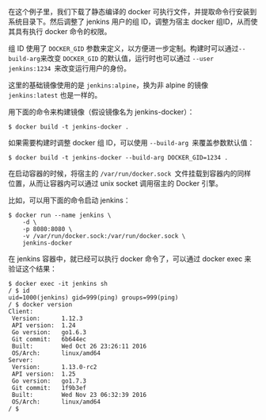 在这个例子里，我们下载了静态编译的 docker 可执行文件，并提取命令行安装到系统目录下。然后调整了 jenkins 用户的组 ID，调整为宿主 docker 组ID，从而使其具有执行 docker 命令的权限。

组 ID 使用了 `DOCKER_GID` 参数来定义，以方便进一步定制。构建时可以通过` --build-arg `来改变 `DOCKER_GID` 的默认值，运行时也可以通过 `--user jenkins:1234 `来改变运行用户的身份。

这里的基础镜像使用的是 `jenkins:alpine`，换为非 alpine 的镜像 `jenkins:latest` 也是一样的。

用下面的命令来构建镜像（假设镜像名为 jenkins-docker）：

```
$ docker build -t jenkins-docker .
```
如果需要构建时调整 docker 组 ID，可以使用 `--build-arg `来覆盖参数默认值：

```
$ docker build -t jenkins-docker --build-arg DOCKER_GID=1234 .
```
在启动容器的时候，将宿主的 `/var/run/docker.sock `文件挂载到容器内的同样位置，从而让容器内可以通过 unix socket 调用宿主的 Docker 引擎。

比如，可以用下面的命令启动 jenkins：

```
$ docker run --name jenkins \
    -d \
    -p 8080:8080 \
    -v /var/run/docker.sock:/var/run/docker.sock \
    jenkins-docker
```


在 jenkins 容器中，就已经可以执行 docker 命令了，可以通过 docker exec 来验证这个结果：
```
$ docker exec -it jenkins sh
/ $ id
uid=1000(jenkins) gid=999(ping) groups=999(ping)
/ $ docker version
Client:
 Version:      1.12.3
 API version:  1.24
 Go version:   go1.6.3
 Git commit:   6b644ec
 Built:        Wed Oct 26 23:26:11 2016
 OS/Arch:      linux/amd64
Server:
 Version:      1.13.0-rc2
 API version:  1.25
 Go version:   go1.7.3
 Git commit:   1f9b3ef
 Built:        Wed Nov 23 06:32:39 2016
 OS/Arch:      linux/amd64
/ $
```